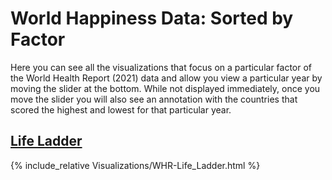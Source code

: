 # World Happiness Data: Sorted by Factor

Here you can see all the visualizations that focus on a particular factor of the World Health Report (2021) data and allow you view a particular year by moving the slider at the bottom. While not displayed immediately, once you move the slider you will also see an annotation with the countries that scored the highest and lowest for that particular year.

## [Life Ladder](#life-ladder)

{% include_relative Visualizations/WHR-Life_Ladder.html %}
